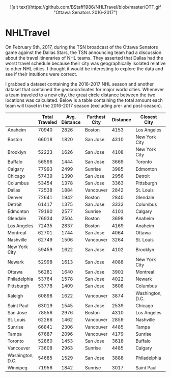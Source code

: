 <center>![alt text](https://github.com/BStaff1986/NHLTravel/blob/master/OTT.gif "Ottawa Senators 2016-2017")</center>

# NHLTravel

On February 9th, 2017, during the TSN broadcast of the Ottawa Senators game against the Dallas Stars, the TSN announcing team had a discussion about the travel itineraries of NHL teams. They asserted that Dallas had the worst travel schedule because their city was geographically isolated relative to other NHL cities. I thought it would be interesting to explore the data and see if their intuitions were correct. 

I grabbed a dataset containing the 2016-2017 NHL season and another dataset that contained the geocoordinates for major world cities. Whenever a team traveled to a new city, the great circle distance between the two locations was calculated. Below is a table containing the total amount each team will travel in the 2016-2017 season (excluding pre- and post-season). 

|                  | Total Traveled | Avg. Distance | Furthest City | Distance | Closest City     | Distance |
|------------------|----------------|---------------|---------------|----------|------------------|----------|
| Anaheim          | 70940          | 2826          | Boston        | 4153     | Los Angeles      | 38       |
| Boston           | 66018          | 1820          | San Jose      | 4310     | New York City    | 305      |
| Brooklyn         | 52223          | 1626          | San Jose      | 4108     | New York City    | 8        |
| Buffalo          | 56596          | 1444          | San Jose      | 3669     | Toronto          | 100      |
| Calgary          | 77993          | 2499          | Sunrise       | 3985     | Edmonton         | 281      |
| Chicago          | 57439          | 1390          | San Jose      | 2956     | Detroit          | 383      |
| Columbus         | 53454          | 1378          | San Jose      | 3363     | Pittsburgh       | 260      |
| Dallas           | 72538          | 1884          | Vancouver     | 2842     | St. Louis        | 881      |
| Denver           | 72641          | 1942          | Boston        | 2840     | Glendale         | 941      |
| Detroit          | 61417          | 1375          | San Jose      | 3333     | Columbus         | 263      |
| Edmonton         | 79190          | 2577          | Sunrise       | 4101     | Calgary          | 281      |
| Glendale         | 76934          | 2504          | Boston        | 3698     | Anaheim          | 530      |
| Los Angeles      | 72435          | 2837          | Boston        | 4169     | Anaheim          | 38       |
| Montreal         | 62701          | 1744          | San Jose      | 4064     | Ottawa           | 164      |
| Nashville        | 62749          | 1506          | Vancouver     | 3264     | St. Louis        | 407      |
| New York City    | 59459          | 1622          | San Jose      | 4102     | Brooklyn         | 8        |
| Newark           | 52998          | 1613          | San Jose      | 4088     | New York City    | 14       |
| Ottawa           | 56281          | 1640          | San Jose      | 3901     | Montreal         | 164      |
| Philadelphia     | 53764          | 1578          | San Jose      | 4022     | Newark           | 121      |
| Pittsburgh       | 53778          | 1409          | San Jose      | 3608     | Columbus         | 260      |
| Raleigh          | 60898          | 1622          | Vancouver     | 3874     | Washington, D.C. | 375      |
| Saint Paul       | 63019          | 1545          | San Jose      | 2539     | Chicago          | 558      |
| San Jose         | 78556          | 2976          | Boston        | 4310     | Los Angeles      | 492      |
| St. Louis        | 62266          | 1462          | Vancouver     | 2859     | Nashville        | 407      |
| Sunrise          | 66841          | 2306          | Vancouver     | 4485     | Tampa            | 307      |
| Tampa            | 67687          | 2096          | Vancouver     | 4179     | Sunrise          | 307      |
| Toronto          | 52860          | 1453          | San Jose      | 3618     | Buffalo          | 100      |
| Vancouver        | 73608          | 2963          | Sunrise       | 4485     | Calgary          | 673      |
| Washington, D.C. | 54685          | 1529          | San Jose      | 3888     | Philadelphia     | 199      |
| Winnipeg         | 71956          | 1842          | Sunrise       | 3017     | Saint Paul       | 628      |

